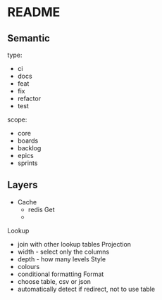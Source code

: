 # README

## Semantic

type:
- ci
- docs
- feat
- fix
- refactor
- test

scope:
- core
- boards
- backlog
- epics
- sprints

## Layers

- Cache
  - redis 
Get
  - 
Lookup
  - join with other lookup tables
Projection
  - width - select only the columns
  - depth - how many levels
Style
  - colours
  - conditional formatting
Format
  - choose table, csv or json
  - automatically detect if redirect, not to use table
